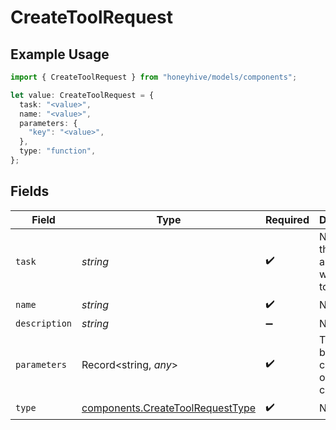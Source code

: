 # CreateToolRequest

## Example Usage

```typescript
import { CreateToolRequest } from "honeyhive/models/components";

let value: CreateToolRequest = {
  task: "<value>",
  name: "<value>",
  parameters: {
    "key": "<value>",
  },
  type: "function",
};
```

## Fields

| Field                                                                                | Type                                                                                 | Required                                                                             | Description                                                                          |
| ------------------------------------------------------------------------------------ | ------------------------------------------------------------------------------------ | ------------------------------------------------------------------------------------ | ------------------------------------------------------------------------------------ |
| `task`                                                                               | *string*                                                                             | :heavy_check_mark:                                                                   | Name of the project associated with this tool                                        |
| `name`                                                                               | *string*                                                                             | :heavy_check_mark:                                                                   | N/A                                                                                  |
| `description`                                                                        | *string*                                                                             | :heavy_minus_sign:                                                                   | N/A                                                                                  |
| `parameters`                                                                         | Record<string, *any*>                                                                | :heavy_check_mark:                                                                   | These can be function call params or plugin call params                              |
| `type`                                                                               | [components.CreateToolRequestType](../../models/components/createtoolrequesttype.md) | :heavy_check_mark:                                                                   | N/A                                                                                  |